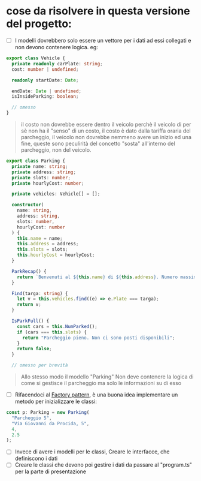 # cose da risolvere in questa versione del progetto:

- [ ] I modelli dovrebbero solo essere un vettore per i dati ad essi collegati e non devono contenere logica. eg:

```typescript
export class Vehicle {
  private readonly carPlate: string;
  cost: number | undefined;

  readonly startDate: Date;

  endDate: Date | undefined;
  isInsideParking: boolean;

  // omesso
}
```

> il costo non dovrebbe essere dentro il veicolo perchè il veicolo di per sè non ha il "senso" di un costo, il costo è dato dalla tariffa oraria del parcheggio, il veicolo non dovrebbe nemmeno avere un inizio ed una fine, queste sono peculirità del concetto "sosta" all'interno del parcheggio, non del veicolo.

```typescript
export class Parking {
  private name: string;
  private address: string;
  private slots: number;
  private hourlyCost: number;

  private vehicles: Vehicle[] = [];

  constructor(
    name: string,
    address: string,
    slots: number,
    hourlyCost: number
  ) {
    this.name = name;
    this.address = address;
    this.slots = slots;
    this.hourlyCost = hourlyCost;
  }

  ParkRecap() {
    return `Benvenuti al ${this.name} di ${this.address}. Numero massimo di posti disponibili ${this.slots} - Tariffa oraria ${this.hourlyCost}€`;
  }

  Find(targa: string) {
    let v = this.vehicles.find((e) => e.Plate === targa);
    return v;
  }

  IsParkFull() {
    const cars = this.NumParked();
    if (cars === this.slots) {
      return "Parcheggio pieno. Non ci sono posti disponibili";
    }
    return false;
  }

  // omesso per brevità
```

> Allo stesso modo il modello "Parking" Non deve contenere la logica di come si gestisce il parcheggio ma solo le informazioni su di esso

- [ ] Rifacendoci al [Factory pattern](https://dev.to/luizcalaca/typescript-factory-design-pattern-in-practice-uml-6g9), è una buona idea implementare un metodo per inizializzare le classi:

```typescript
const p: Parking = new Parking(
  "Parcheggio 5",
  "Via Giovanni da Procida, 5",
  4,
  2.5
);
```

- [ ] Invece di avere i modelli per le classi, Creare le interfacce, che definiscono i dati
- [ ] Creare le classi che devono poi gestire i dati da passare al "program.ts" per la parte di presentazione

